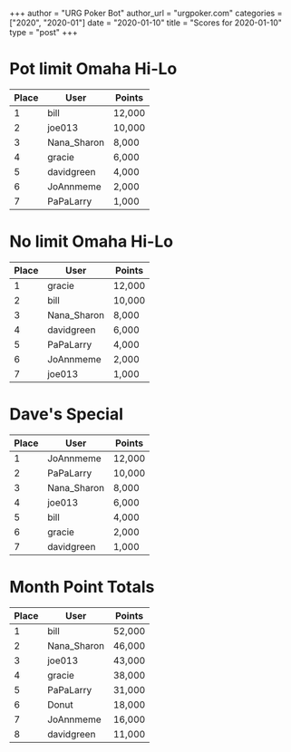 +++
author = "URG Poker Bot"
author_url = "urgpoker.com"
categories = ["2020", "2020-01"]
date = "2020-01-10"
title = "Scores for 2020-01-10"
type = "post"
+++
# Pot limit Omaha Hi-Lo

| Place | User | Points |
|-------|------|--------|
| 1 | bill | 12,000 |
| 2 | joe013 | 10,000 |
| 3 | Nana_Sharon | 8,000 |
| 4 | gracie | 6,000 |
| 5 | davidgreen | 4,000 |
| 6 | JoAnnmeme | 2,000 |
| 7 | PaPaLarry | 1,000 |

# No limit Omaha Hi-Lo

| Place | User | Points |
|-------|------|--------|
| 1 | gracie | 12,000 |
| 2 | bill | 10,000 |
| 3 | Nana_Sharon | 8,000 |
| 4 | davidgreen | 6,000 |
| 5 | PaPaLarry | 4,000 |
| 6 | JoAnnmeme | 2,000 |
| 7 | joe013 | 1,000 |

# Dave's Special

| Place | User | Points |
|-------|------|--------|
| 1 | JoAnnmeme | 12,000 |
| 2 | PaPaLarry | 10,000 |
| 3 | Nana_Sharon | 8,000 |
| 4 | joe013 | 6,000 |
| 5 | bill | 4,000 |
| 6 | gracie | 2,000 |
| 7 | davidgreen | 1,000 |

# Month Point Totals

| Place | User | Points |
|-------|------|--------|
| 1 | bill | 52,000 |
| 2 | Nana_Sharon | 46,000 |
| 3 | joe013 | 43,000 |
| 4 | gracie | 38,000 |
| 5 | PaPaLarry | 31,000 |
| 6 | Donut | 18,000 |
| 7 | JoAnnmeme | 16,000 |
| 8 | davidgreen | 11,000 |
